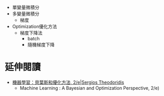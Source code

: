 #
- 單變量微積分
- 多變量微積分
  - 梯度
- Optimization優化方法
  - 梯度下降法
    - batch
    - 隨機梯度下降
# 延伸閱讀
- [機器學習：貝葉斯和優化方法, 2/e|Sergios Theodoridis](https://www.tenlong.com.tw/products/9787111692577?list_name=sp)
  - Machine Learning : A Bayesian and Optimization Perspective, 2/e)
